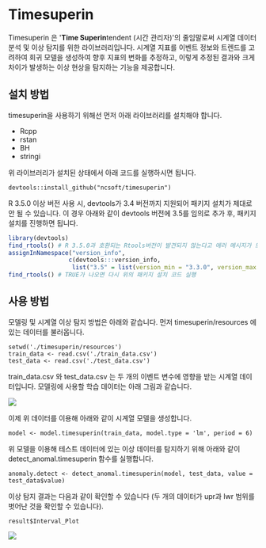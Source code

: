 # Timesuperin

Timesuperin 은 '**Time Superin**tendent (시간 관리자)'의 줄임말로써 시계열 데이터 분석 및 이상 탐지를 위한 라이브러리입니다.
시계열 지표를 이벤트 정보와 트렌드를 고려하여 회귀 모델을 생성하여 향후 지표의 변화를 추정하고, 이렇게 추정된 결과와 크게 차이가 발생하는 이상 현상을 탐지하는 기능을 제공합니다. 

## 설치 방법
timesuperin을 사용하기 위해선 먼저 아래 라이브러리를 설치해야 합니다.
* Rcpp
* rstan
* BH
* stringi

위 라이브러리가 설치된 상태에서 아래 코드를 실행하시면 됩니다.

    devtools::install_github("ncsoft/timesuperin")



R 3.5.0 이상 버전 사용 시, devtools가 3.4 버전까지 지원되어 패키지 설치가 제대로 안 될 수 있습니다. 이 경우 아래와 같이 devtools 버전에 3.5를 임의로 추가 후, 패키지 설치를 진행하면 됩니다.

```R
library(devtools)
find_rtools() # R 3.5.0과 호환되는 Rtools버전이 발견되지 않는다고 에러 메시지가 뜨는 경우, 아래 코드 실행
assignInNamespace("version_info", 
                 c(devtools:::version_info,
                  list("3.5" = list(version_min = "3.3.0", version_max = "99.99.99", path = "bin"))), "devtools")
find_rtools() # TRUE가 나오면 다시 위의 패키지 설치 코드 실행
```



## 사용 방법

모델링 및 시계열 이상 탐지 방법은 아래와 같습니다. 
먼저 timesuperin/resources 에 있는 데이터를 불러옵니다.

	setwd('./timesuperin/resources')
	train_data <- read.csv('./train_data.csv')
	test_data <- read.csv('./test_data.csv')

train_data.csv 와 test_data.csv 는 두 개의 이벤트 변수에 영향을 받는 시계열 데이터입니다.
모델링에 사용할 학습 데이터는 아래 그림과 같습니다. 

![](https://raw.githubusercontent.com/ncsoft/timesuperin/master/resources/train_data.png)

이제 위 데이터를 이용해 아래와 같이 시계열 모델을 생성합니다.

	model <- model.timesuperin(train_data, model.type = 'lm', period = 6)

위 모델을 이용해 테스트 데이터에 있는 이상 데이터를 탐지하기 위해 아래와 같이 detect_anomal.timesuperin 함수를 실행합니다.

	anomaly.detect <- detect_anomal.timesuperin(model, test_data, value = test_data$value)

이상 탐지 결과는 다음과 같이 확인할 수 있습니다 (두 개의 데이터가 upr과 lwr 범위를 벗어난 것을 확인할 수 있습니다).

	result$Interval_Plot

![](https://raw.githubusercontent.com/ncsoft/timesuperin/master/resources/anomaly_detect.png)
